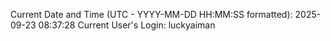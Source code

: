 Current Date and Time (UTC - YYYY-MM-DD HH:MM:SS formatted): 2025-09-23 08:37:28
Current User's Login: luckyaiman
